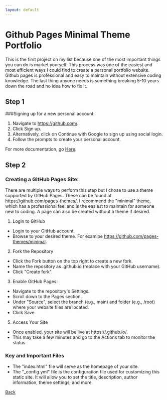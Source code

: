 ```yaml
---
layout: default
---
```


# Github Pages Minimal Theme Portfolio

This is the first project on my list because one of the most important things you can do is market yourself. This process was one of the easiest and most efficient ways I could find to create a personal portfolio website. Github pages is professional and easy to maintain without extensive coding knowledge. The last thing anyone needs is something breaking 5-10 years down the road and no idea how to fix it.

## Step 1

###Signing up for a new personal account:

1. Navigate to https://github.com/.
2. Click Sign up.
3. Alternatively, click on Continue with Google to sign up using social login.
4. Follow the prompts to create your personal account.

For more documentation, go [Here](https://docs.github.com/en/get-started/start-your-journey/creating-an-account-on-github).

## Step 2

### Creating a GitHub Pages Site:

There are multiple ways to perform this step but I chose to use a theme supported by GitHub Pages. These can be found at https://github.com/pages-themes/. I recommend the "minimal" theme, which has a professional feel and is the easiest to maintain for someone new to coding. A page can also be created without a theme if desired.

1. Login to GitHub
* Login to your GitHub account.
* Browse to your desired theme. For examlpe https://github.com/pages-themes/minimal.
2. Fork the Repository
* Click the Fork button on the top right to create a new fork.
* Name the repository as <username>.github.io (replace <username> with your GitHub username).
* Click "Create fork".
3. Enable GitHub Pages:
* Navigate to the repository's Settings.
* Scroll down to the Pages section.
* Under "Source", select the branch (e.g., main) and folder (e.g., /root) where your website files are located.
* Click Save.
5. Access Your Site
* Once enabled, your site will be live at https://<username>.github.io/.
* This may take a few minutes and go to the Actions tab to monitor the status.

### Key and Important Files

* The "index.html" file will serve as the homepage of your site.
* The "_config.yml" file is the configuration file used for customizing this static site. It will allow you to set the title, description, author information, theme settings, and more.

[Back](./projects)


